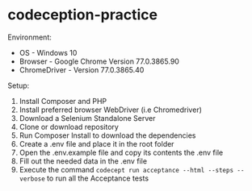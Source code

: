 # codeception-practice

Environment:
- OS - Windows 10
- Browser - Google Chrome Version 77.0.3865.90
- ChromeDriver - Version 77.0.3865.40


Setup:
1. Install Composer and PHP
2. Install preferred browser WebDriver (i.e Chromedriver)
3. Download a Selenium Standalone Server
3. Clone or download repository
4. Run Composer Install to download the dependencies
5. Create a .env file and place it in the root folder
5. Open the .env.example file and copy its contents the .env file
6. Fill out the needed data in the .env file
7. Execute the command `codecept run acceptance --html --steps --verbose` to run all the Acceptance tests
